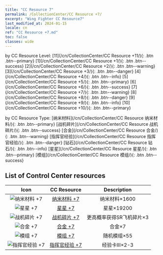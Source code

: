 ```yaml
---
title: "CC Resource 7"
permalink: /CollectionCenter/CC Resource +7/
excerpt: "Wing Fighter CC Resource7"
last_modified_at: 2024-01-15
locale: cn
ref: "CC Resource +7.md"
toc: false
classes: wide
---
```


  by CC Resource Level:  [11](/cn/CollectionCenter/CC Resource +11/){: .btn .btn--primary}   [1](/cn/CollectionCenter/CC Resource +1/){: .btn .btn--success}   [2](/cn/CollectionCenter/CC Resource +2/){: .btn .btn--warning}   [3](/cn/CollectionCenter/CC Resource +3/){: .btn .btn--danger}   [4](/cn/CollectionCenter/CC Resource +4/){: .btn .btn--info}   [5](/cn/CollectionCenter/CC Resource +5/){: .btn .btn--primary}   [6](/cn/CollectionCenter/CC Resource +6/){: .btn .btn--success}   [7](/cn/CollectionCenter/CC Resource +7/){: .btn .btn--warning}   [8](/cn/CollectionCenter/CC Resource +8/){: .btn .btn--danger}   [9](/cn/CollectionCenter/CC Resource +9/){: .btn .btn--info}   [10](/cn/CollectionCenter/CC Resource +10/){: .btn .btn--primary} 

  by CC Resource Type:  [纳米材料](/cn/CollectionCenter/CC Resource 纳米材料/){: .btn .btn--primary}   [战机碎片](/cn/CollectionCenter/CC Resource 战机碎片/){: .btn .btn--success}   [合金](/cn/CollectionCenter/CC Resource 合金/){: .btn .btn--warning}   [指挥官经验](/cn/CollectionCenter/CC Resource 指挥官经验/){: .btn .btn--danger}   [钻石](/cn/CollectionCenter/CC Resource 钻石/){: .btn .btn--info}   [星星](/cn/CollectionCenter/CC Resource 星星/){: .btn .btn--primary}   [模组](/cn/CollectionCenter/CC Resource 模组/){: .btn .btn--success} 

## List of Control Center resources

  |   Icon |      CC Resource        |   Description   |
  |:------:|:---------------:|:---------------:|
  | ![纳米材料 +7](/images/cc/CC_Nano_Material_5_p.png) | [纳米材料 +7](/cn/CollectionCenter/纳米材料_7/) | 纳米材料×1600 |
  | ![星星 +7](/images/cc/CC_Star_5_p.png) | [星星 +7](/cn/CollectionCenter/星星_7/) | 星星×19200 |
  | ![战机碎片 +7](/images/cc/CC_Fighter_Shard_5_p.png) | [战机碎片 +7](/cn/CollectionCenter/战机碎片_7/) | 更高概率获得SR飞机碎片×3 |
  | ![合金 +7](/images/cc/CC_Alloy_Plate_5_p.png) | [合金 +7](/cn/CollectionCenter/合金_7/) | 合金×7 |
  | ![模组 +7](/images/cc/CC_Module_5_p.png) | [模组 +7](/cn/CollectionCenter/模组_7/) | 随机模组×55 |
  | ![指挥官经验 +7](/images/cc/CC_Pilot_EXP_Card_5_p.png) | [指挥官经验 +7](/cn/CollectionCenter/指挥官经验_7/) | 经验卡III×2-3 |
